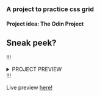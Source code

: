 ### A project to practice css grid
#### Project idea: The Odin Project

## **Sneak peek?** 

!!!<details><summary>PROJECT PREVIEW</summary> 
![admin-board](https://user-images.githubusercontent.com/114508394/209420197-b74b6b27-7e82-45c8-812f-a62dd3c47ce7.PNG) </details>!!!


Live preview [here!](https://hoangv954.github.io/admin-dashboard/)
